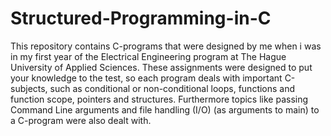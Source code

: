 # Structured-Programming-in-C
This repository contains C-programs that were designed by me when i was in my first year of the Electrical Engineering program at The Hague University of Applied Sciences. These assignments were designed to put your knowledge to the test, so each program deals with important C-subjects, such as conditional or non-conditional loops, functions and function scope, pointers and structures. Furthermore topics like passing Command Line arguments and file handling (I/O) (as arguments to main) to
a C-program were also dealt with. 
